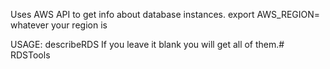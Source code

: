 Uses AWS API to get info about database instances.
export AWS_REGION= whatever your region is

USAGE: describeRDS <dbInstance>
If you leave it blank you will get all of them.# RDSTools
